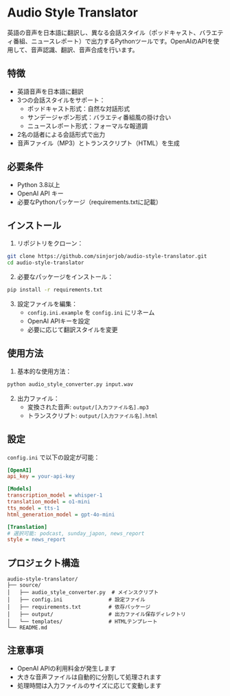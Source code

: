 # Audio Style Translator

英語の音声を日本語に翻訳し、異なる会話スタイル（ポッドキャスト、バラエティ番組、ニュースレポート）で出力するPythonツールです。OpenAIのAPIを使用して、音声認識、翻訳、音声合成を行います。

## 特徴

- 英語音声を日本語に翻訳
- 3つの会話スタイルをサポート：
  - ポッドキャスト形式：自然な対話形式
  - サンデージャポン形式：バラエティ番組風の掛け合い
  - ニュースレポート形式：フォーマルな報道調
- 2名の話者による会話形式で出力
- 音声ファイル（MP3）とトランスクリプト（HTML）を生成

## 必要条件

- Python 3.8以上
- OpenAI API キー
- 必要なPythonパッケージ（requirements.txtに記載）

## インストール

1. リポジトリをクローン：
```bash
git clone https://github.com/sinjorjob/audio-style-translator.git
cd audio-style-translator
```

2. 必要なパッケージをインストール：
```bash
pip install -r requirements.txt
```

3. 設定ファイルを編集：
   - `config.ini.example` を `config.ini` にリネーム
   - OpenAI APIキーを設定
   - 必要に応じて翻訳スタイルを変更

## 使用方法

1. 基本的な使用方法：
```bash
python audio_style_converter.py input.wav
```

2. 出力ファイル：
   - 変換された音声: `output/[入力ファイル名].mp3`
   - トランスクリプト: `output/[入力ファイル名].html`

## 設定

`config.ini` で以下の設定が可能：

```ini
[OpenAI]
api_key = your-api-key

[Models]
transcription_model = whisper-1
translation_model = o1-mini
tts_model = tts-1
html_generation_model = gpt-4o-mini

[Translation]
# 選択可能: podcast, sunday_japon, news_report
style = news_report
```

## プロジェクト構造

```
audio-style-translator/
├── source/
│   ├── audio_style_converter.py  # メインスクリプト
│   ├── config.ini               # 設定ファイル
│   ├── requirements.txt         # 依存パッケージ
│   ├── output/                  # 出力ファイル保存ディレクトリ
│   └── templates/               # HTMLテンプレート
└── README.md
```


## 注意事項

- OpenAI APIの利用料金が発生します
- 大きな音声ファイルは自動的に分割して処理されます
- 処理時間は入力ファイルのサイズに応じて変動します

